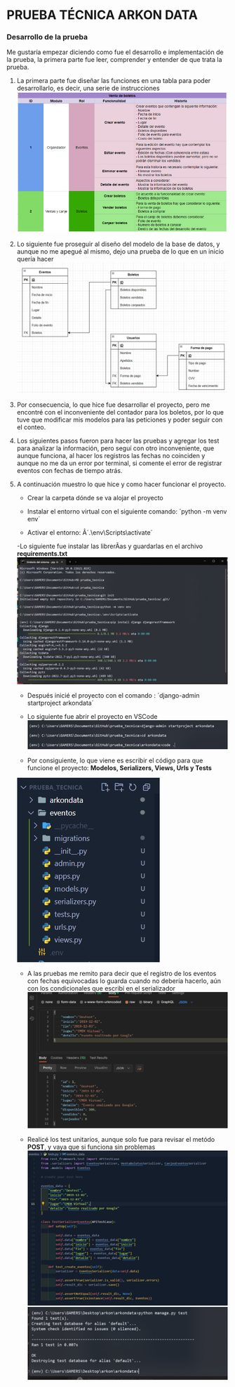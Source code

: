 # PRUEBA TÉCNICA ARKON DATA

### Desarrollo de la prueba
Me gustarí­a empezar diciendo como fue el desarrollo e implementación de la prueba, la primera parte fue leer, comprender y entender de que trata la prueba. 

1. La primera parte fue diseñar las funciones en una tabla para poder desarrollarlo, es decir, una serie de instrucciones
![alt text](/img1.jpg)

2. Lo siguiente fue proseguir al diseño del modelo de la base de datos, y aunque no me apegué al mismo, dejo una prueba de lo que en un inicio querí­a hacer
![alt text](/img2.jpg)

3. Por consecuencia, lo que hice fue desarrollar el proyecto, pero me encontré con el inconveniente del contador para los boletos, por lo que tuve que modificar mis modelos para las peticiones y poder seguir con el conteo. 

4. Los siguientes pasos fueron para hacer las pruebas y agregar los test para analizar la información, pero seguí­ con otro inconveniente, que aunque funciona, al hacer los registros las fechas no coinciden y aunque no me da un error por terminal, si comente el error de registrar eventos con fechas de tiempo atrás. 

5. A continuación muestro lo que hice y como hacer funcionar el proyecto. 

    - Crear la carpeta dónde se va alojar el proyecto

    - Instalar el entorno virtual con el siguiente comando:
    ´python -m venv env´

    - Activar el entorno:
    Â´.\env\Scripts\activate´

    -Lo siguiente fue instalar las librerÃ­as y guardarlas en el archivo **requirements.txt**
    ![alt text](/img3.jpg)

    - Después inicié el proyecto con el comando :
    ´django-admin startproject arkondata´
    
    - Lo siguiente fue abrir el proyecto en VSCode
    ![alt text](/img4.jpg)

    - Por consiguiente, lo que viene es escribir el código para que funcione el proyecto:
    **Modelos, Serializers, Views, Urls y Tests**

    ![alt text](/img5.jpg)

    - A las pruebas me remito para decir que el registro de los eventos con fechas equivocadas lo guarda cuando no debería hacerlo, aún con los condicionales que escribí­ en el serializador
    ![alt text](/img6.jpg)

    - Realicé los test unitarios, aunque solo fue para revisar el metódo **POST**, y vaya que si funciona sin problemas
    ![alt text](/img7.jpg)
    ![alt text](/img8.jpg)